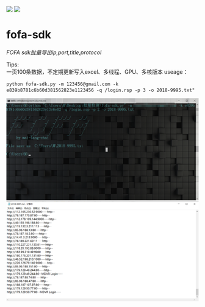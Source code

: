 ![](https://img.shields.io/badge/fofa-sdk-blueviolet)
![](https://img.shields.io/badge/Python-2.7-orange)
# fofa-sdk


_FOFA sdk批量导出ip,port,title,protocol_


Tips:  
	一页100条数据，不定期更新写入excel、多线程、GPU、多核版本
useage：

```
python fofa-sdk.py -m 123456@gmail.com -k e839b8781c6b60d381562823e1123456 -q /login.rsp -p 3 -o 2018-9995.txt"
```

![image](/PIC/r.jpg)
![image](/PIC/r1.jpg)
